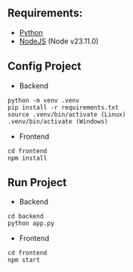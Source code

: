 
## Requirements:
-  [Python](https://www.python.org/downloads/)</br>
-  [NodeJS](https://nodejs.org/en/download) (Node v23.11.0)</br>


## Config Project
- Backend
```
python -m venv .venv
pip install -r requirements.txt
source .venv/bin/activate (Linux)
.venv/bin/activate (Windows)
```

- Frontend
```
cd frontend
npm install
```

## Run Project
- Backend
```
cd backend
python app.py
```
- Frontend
```
cd frontend
npm start
```